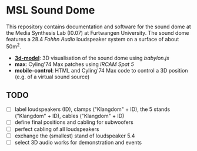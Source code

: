 # MSL Sound Dome 

This repository contains documentation and software for the sound dome at the Media Synthesis Lab (I0.07) at Furtwangen University. The sound dome features a 28.4 *Fohhn Audio* loudspeaker system on a surface of about 50m<sup>2</sup>.

- **[3d-model](https://norbertschnell.github.io/sounddome-msl/3d-model/public/)**:
  3D visualisation of the sound dome using *babylon.js*
- **max**: Cyling'74 Max patches using *IRCAM Spat 5*
- **mobile-control**: HTML and Cyling'74 Max code to control a 3D position (e.g. of a virtual sound source)

## TODO

- [ ] label loudspeakers (ID), clamps ("Klangdom" + ID), the 5 stands ("Klangdom" + ID), cables ("Klangdom" + ID)
- [ ] define final positions and cabling for subwoofers
- [ ] perfect cabling of all loudspeakers
- [ ] exchange the (smallest) stand of loudspeaker 5.4
- [ ] select 3D audio works for demonstration and events
